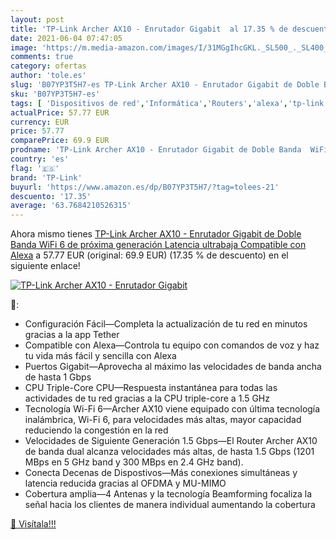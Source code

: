 ```yaml
---
layout: post
title: 'TP-Link Archer AX10 - Enrutador Gigabit  al 17.35 % de descuento'
date: 2021-06-04 07:47:05
image: 'https://m.media-amazon.com/images/I/31MGgIhcGKL._SL500_._SL400_.jpg'
comments: true
category: ofertas
author: 'tole.es'
slug: 'B07YP3T5H7-es TP-Link Archer AX10 - Enrutador Gigabit de Doble Banda...'
sku: 'B07YP3T5H7-es'
tags: [ 'Dispositivos de red','Informática','Routers','alexa','tp-link', ]
actualPrice: 57.77 EUR
currency: EUR
price: 57.77
comparePrice: 69.9 EUR
prodname: 'TP-Link Archer AX10 - Enrutador Gigabit de Doble Banda  WiFi 6 de próxima generación  Latencia ultrabaja  Compatible con Alexa'
country: 'es'
flag: '🇪🇸'
brand: 'TP-Link'
buyurl: 'https://www.amazon.es/dp/B07YP3T5H7/?tag=tolees-21'
descuento: '17.35'
average: '63.7684210526315'
---
```


Ahora mismo tienes [TP-Link Archer AX10 - Enrutador Gigabit de Doble Banda  WiFi 6 de próxima generación  Latencia ultrabaja  Compatible con Alexa](https://www.amazon.es/dp/B07YP3T5H7/?tag=tolees-21) a 57.77 EUR (original: 69.9 EUR) (17.35 %  de descuento) en el siguiente enlace!

[![TP-Link Archer AX10 - Enrutador Gigabit ](https://m.media-amazon.com/images/I/31MGgIhcGKL._SL500_._SL400_.jpg)](https://www.amazon.es/dp/B07YP3T5H7/?tag=tolees-21)

🔎:

- Configuración Fácil—Completa la actualización de tu red en minutos gracias a la app Tether
- Compatible con Alexa—Controla tu equipo con comandos de voz y haz tu vida más fácil y sencilla con Alexa
- Puertos Gigabit—Aprovecha al máximo las velocidades de banda ancha de hasta 1 Gbps
- CPU Triple-Core CPU—Respuesta instantánea para todas las actividades de tu red gracias a la CPU triple-core a 1.5 GHz
- Tecnología Wi-Fi 6—Archer AX10 viene equipado con última tecnología inalámbrica, Wi-Fi 6, para velocidades más altas, mayor capacidad reduciendo la congestión en la red
- Velocidades de Siguiente Generación 1.5 Gbps—El Router Archer AX10 de banda dual alcanza velocidades más altas, de hasta 1.5 Gbps (1201 MBps en 5 GHz band y 300 MBps en 2.4 GHz band).
- Conecta Decenas de Dispostivos—Más conexiones simultáneas y latencia reducida gracias al OFDMA y MU-MIMO
- Cobertura amplia—4 Antenas y la tecnología Beamforming focaliza la señal hacia los clientes de manera individual aumentando la cobertura

[🛒 Visítala!!!](https://www.amazon.es/dp/B07YP3T5H7/?tag=tolees-21)
